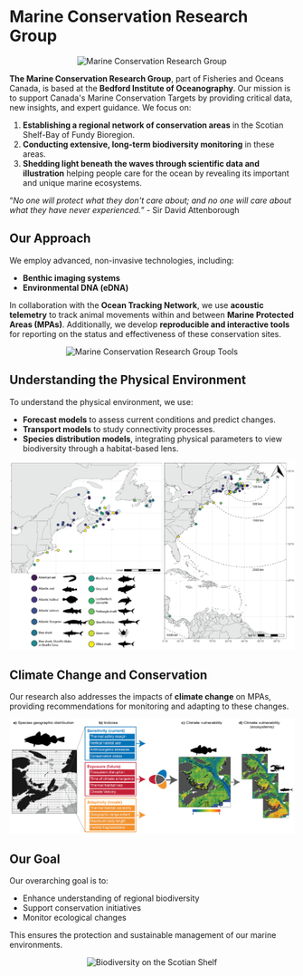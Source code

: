 # Marine Conservation Research Group

<div align="center"'>
    <img src='inst/StAnnsBank_benthic.png' alt='Marine Conservation Research Group'>
</div>

**The Marine Conservation Research Group**, part of Fisheries and Oceans Canada, is based at the **Bedford Institute of Oceanography**. Our mission is to support Canada's Marine Conservation Targets by providing critical data, new insights, and expert guidance. We focus on:

1. **Establishing a regional network of conservation areas** in the Scotian Shelf-Bay of Fundy Bioregion.
2. **Conducting extensive, long-term biodiversity monitoring** in these areas.
3. **Shedding light beneath the waves through scientific data and illustration** helping people care for the ocean by revealing its important and unique marine ecosystems.
  
“_No one will protect what they don't care about; and no one will care about what they have never experienced._” - Sir David Attenborough

## Our Approach

We employ advanced, non-invasive technologies, including:

- **Benthic imaging systems**
- **Environmental DNA (eDNA)**

In collaboration with the **Ocean Tracking Network**, we use **acoustic telemetry** to track animal movements within and between **Marine Protected Areas (MPAs)**. Additionally, we develop **reproducible and interactive tools** for reporting on the status and effectiveness of these conservation sites.

<div align="center"'>
    <img src='inst/MCRG.png' alt='Marine Conservation Research Group Tools'>
</div>

## Understanding the Physical Environment

To understand the physical environment, we use:

- **Forecast models** to assess current conditions and predict changes.
- **Transport models** to study connectivity processes.
- **Species distribution models**, integrating physical parameters to view biodiversity through a habitat-based lens.

<div align="center"'>
    <img src='inst/MCRG_telemetry.png' alt='Acoustic telemetry'>
</div>

## Climate Change and Conservation

Our research also addresses the impacts of **climate change** on MPAs, providing recommendations for monitoring and adapting to these changes.

<div align="center"'>
    <img src='inst/MCRG_vulnerability.png' alt='Climate Change Vulnerability'>
</div>

## Our Goal

Our overarching goal is to:

- Enhance understanding of regional biodiversity
- Support conservation initiatives
- Monitor ecological changes

This ensures the protection and sustainable management of our marine environments.

<div align="center"'>
    <img src='inst/Biota_mosaic.png' alt='Biodiversity on the Scotian Shelf'>
</div>
